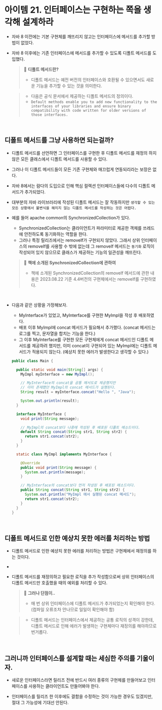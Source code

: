 # 아이템 21. 인터페이스는 구현하는 쪽을 생각해 설계하라

- 자바 8 이전에는 기본 구현체를 깨뜨리지 않고는 인터페이스에 메서드를 추가할 방법이 없었다.
  
- 자바 8 이후에는 기존 인터페이스에 메서드를 추가할 수 있도록 디폴트 메서드를 도입했다.
  
    > 📌 **디폴트 메서드란?**
    > - 디폴트 메서드는 예전 버전의 인터페이스와 호환될 수 있으면서도 새로운 기능을 추가할 수 있는 것을 의미한다.

    > - 다음은 공식 문서에서 제공하는 디폴트 메서드의 정의이다.
    > - `Default methods enable you to add new functionality to the interfaces of your libraries and ensure binary compatibility with code written for older versions of those interfaces.`

<br>

## 디폴트 메서드를 그냥 사용하면 되는걸까?
  
- 디폴트 메서드를 선언하면 그 인터페이스를 구현한 후 디폴트 메서드를 재정의 하지 않은 모든 클래스에서 디폴트 메서드를 사용할 수 있다.
  
- 그러나 이 디폴트 메서드들이 모든 기존 구현체와 매끄럽게 연동되리라는 보장은 없다.

- 자바 8에서는 람다의 도입으로 인해 핵심 컬렉션 인터페이스들에 다수의 디폴트 메서드가 추가되었다.
  
- 대부분의 자바 라이브러리에 작성된 디폴트 메서드는 잘 작동하지만 `생각할 수 있는 모든 상황에서 불변식을 해치지 않는 디폴트 메서드를 작성하는 것은 어렵다.`

- 예를 들어 apache common의 SynchronizedCollection가 있다.
  - SynchronizedCollection는 클라이언트가 파라미터로 제공한 객체를 쓰레드에 안전하도록 동기화하는 역할을 한다.
  - 그러나 특정 릴리즈에서는 removeIf가 구현되지 않았다. 그래서 상위 인터페이스의 removeIf를 사용할 수 밖에 없는데 그 removeIf 메서드는 `동기화` 로직이 작성되어 있지 않으므로 클래스가 제공하는 기능의 일관성을 깨뜨린다.
  
  > 📌 **책에 소개된 SynchronizedCollection에 관하여**
  > - 책에 소개된 SynchronizedCollection의 removeIf 메서드에 관한 내용은 2023.08.22 기준 4.4버전의 구현체에서는 removeIf를 구현하였다.

  <br>

- 다음과 같은 상황을 가정해보자.
  - MyInterface가 있었고, MyInterface를 구현한 MyImpl을 작성 후 배포하였다.
  - 배포 이후 MyImpl에 concat 메서드가 필요해서 추가했다. (concat 메서드는 로그를 찍고, 문자열을 합치는 기능을 한다.)
  - 그 이후 MyInterface를 구현한 모든 구현체에게 concat 메서드인 디폴트 메서드를 제공하려 했지만, 이미 concat이 구현되어 있는 MyImpl에는 디폴트 메서드가 적용되지 않는다. (예상치 못한 에러가 발생한다고 생각할 수 있다.)

  ```java
  public class Main {

    public static void main(String[] args) {
      MyImpl myInterface = new MyImpl();

      // MyInterface의 concat을 공통 메서도로 제공했지만
      // 이미 존재했던 MyImpl의 concat 메서드가 실행된다.
      String result = myInterface.concat("Hello ", "Java");

      System.out.println(result);
    }

    interface MyInterface {
      void print(String message);

      // MyImpl의 concat보다 나중에 작성된 후 배포된 디폴트 메소드이다.
      default String concat(String str1, String str2) {
        return str1.concat(str2);
      }
    }

    static class MyImpl implements MyInterface {

      @Override
      public void print(String message) {
        System.out.println(message);
      }

      // MyInterface의 concat보다 먼저 작성된 후 배포된 메소드이다.
      public String concat(String str1, String str2) {
        System.out.println("MyImpl 에서 실행된 concat 메서드");
        return str1.concat(str2);
      }
    }
  }

  ```

<br>

## 디폴트 메서드로 인한 예샹치 못한 에러를 처리하는 방법

- 디폴트 메서드로 인한 예샹치 못한 에러를 처리하는 방법은 구현체에서 재정의를 하는 것이다.
- 
- 디폴트 메서드를 재정의하고 필요한 로직을 추가 작성함으로써 상위 인터페이스의 디폴트 메서드만 호출했을 때의 예외를 처리할 수 있다.
  
  > 📌 **그러나 단점이..**
  > - 매 번 상위 인터페이스에 디폴트 메서드가 추가되었는지 확인해야 한다. (컴파일 오류조차 안나므로 일일이 확인해야 함)
  
  > - 디폴트 메서드는 인터페이스에서 제공하는 공통 로직의 성격이 강한데, 디폴트 메서드로 인해 에러가 발생하는 구현체마다 재정의를 해야하므로 번거롭다.

  <br>

## 그러니까 인터페이스를 설계할 때는 세심한 주의를 기울이자.

- 새로운 인터페이스라면 릴리즈 전에 반드시 여러 종류의 구현체를 만들어보고 인터페이스를 사용하는 클라이언트도 만들어봐야 한다.

- 인터페이스를 릴리즈 한 이후에도 결함을 수정하는 것이 가능한 경우도 있겠지만, 절대 그 가능성에 기대선 안된다.
